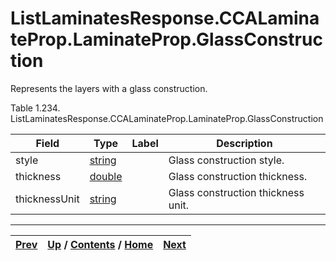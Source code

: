 
# ListLaminatesResponse.CCALaminateProp.LaminateProp.GlassConstruction

Represents the layers with a glass construction.

Table 1.234.
ListLaminatesResponse.CCALaminateProp.LaminateProp.GlassConstruction

Field| Type| Label| Description  
---|---|---|---  
style| [string](ch01s11.md "gRPC Scalar Value Types")|  | Glass construction style.  
thickness| [double](ch01s11.md "gRPC Scalar Value Types")|  | Glass construction thickness.  
thicknessUnit| [string](ch01s11.md "gRPC Scalar Value Types")|  | Glass construction thickness unit.  
  
  

* * *

[Prev](ch01s10s13s04.md) | [Up](ch01s10s13.md) / [Contents](index.md) / [Home](../../index.htm)|  [Next](ch01s10s13s06.md)  
---|---|---

